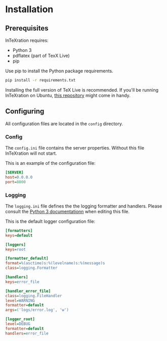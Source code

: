 # Installation

## Prerequisites

InTeXration requires:

- Python 3
- pdflatex (part of TexX Live)
- pip

Use pip to install the Python package requirements.

```bash
pip install -r requirements.txt
```

Installing the full version of TeX Live is recommended. If you'll be running InTeXration on Ubuntu, [this repository](https://github.com/scottkosty/install-tl-ubuntu) might come in handy.

## Configuring

All configuration files are located in the `config` directory.

### Config
The `config.ini` file contains the server properties. Without this file InTeXration will not start.

This is an example of the configuration file:
```ini
[SERVER]
host=0.0.0.0
port=8000
```

### Logging
The `logging.ini` file defines the the logging formatter and handlers. Please consult the [Python 3 documentationn](http://docs.python.org/2/library/logging.config.html) when editing this file.

This is the default logger configuration file:
```ini
[formatters]
keys=default

[loggers]
keys=root

[formatter_default]
format=%(asctime)s:%(levelname)s:%(message)s
class=logging.Formatter

[handlers]
keys=error_file

[handler_error_file]
class=logging.FileHandler
level=WARNING
formatter=default
args=('logs/error.log', 'w')

[logger_root]
level=DEBUG
formatter=default
handlers=error_file
```
